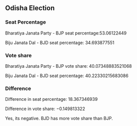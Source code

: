 ## Odisha Election

### Seat Percentage
Bharatiya Janata Party - BJP seat percentage:53.06122449

Biju Janata Dal - BJD seat percentage: 34.693877551

### Vote share
Bharatiya Janata Party - BJP vote share: 40.07348883521068

Biju Janata Dal - BJD seat percentage: 40.22330215683086


### Difference
Difference in seat percentage: 18.367346939

Difference in vote share: −0.149813322

Yes, its negative. BJD has more vote share than BJP.
